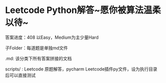 # Leetcode Python解答~愿你被算法温柔以待~

答案进度：408 以Easy，Medium为主少量Hard

子Folder：每道题是单独md文件

.md: 该分类下所有答案拼接的文档

scripts/ : Leetcode 原题解答，pycharm Leetcode插件py文件，设为执行目录后可以直接测试
